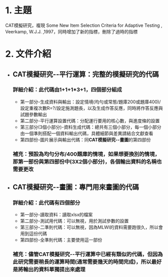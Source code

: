 # 1. 主題
CAT模擬研究，複現 Some New Item Selection Criteria for Adaptive Testing , Veerkamp, W.J.J. ,1997，同時增加了新的指標，刪除了過時的指標

# 2. 文件介紹
- ## **CAT模擬研究--平行運算**：完整的模擬研究的代碼
  ### **詳細介紹**：此代碼由1+1+1*3+1，四個部分組成
  - 第一部分-生成資料與輸出：設定情境(均勻或常態/題庫200或題庫400)/設定重複次數R=?/設定施測題長，以及生成作答反應，同時將作答反應與試題參數輸出
  - 第二部分-平行運算設置代碼：分配運行要用的核心數，與進度條的設置
  - 第三部分(3個小部分)-資料生成代碼：總共有三個小部分，每一個小部分由一個準則搭配一個資料輸出代碼，具體細節與差異請結合文獻查看
  - 第四部份-圖片展示與輸出代碼：同**CAT模擬研究--畫圖**的第四部份
  ### 補充：預設為均勻分布/400題庫的情境，如果想要換別的情境，那第一部份與第四部份中(3X2個小部分)，各個輸出資料的名稱也需要更改

- ## **CAT模擬研究--畫圖**：專門用來畫圖的代碼
  ### **詳細介紹**：此代碼有四個部分
  - 第一部分-讀取資料：讀取xlsx的檔案
  - 第二部分-測試用代碼：可以無視，用於測試參數的設置
  - 第三部分-二準則代碼：可以無視，因為MLWI的資料需要跑很久，所以會用到這份代碼
  - 第四部份-全準則代碼：主要使用這一部份
  ### 補充：儘管CAT模擬研究--平行運算中已經有類似的代碼，但因為此研究需要稍長的運算時間(通常需要幾天的時間完成)，所以最好是將輸出的資料單獨提出來處理
